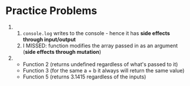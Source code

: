# Practice Problems

1.  1.  `console.log` writes to the console - hence it has **side effects through
        input/output**
    2.  I MISSED: function modifies the array passed in as an argument (**side
        effects through mutation**)
2.  - Function 2 (returns undefined regardless of what's passed to it)
    - Function 3 (for the same a + b it always will return the same value)
    - Function 5 (returns 3.1415 regardless of the inputs)

